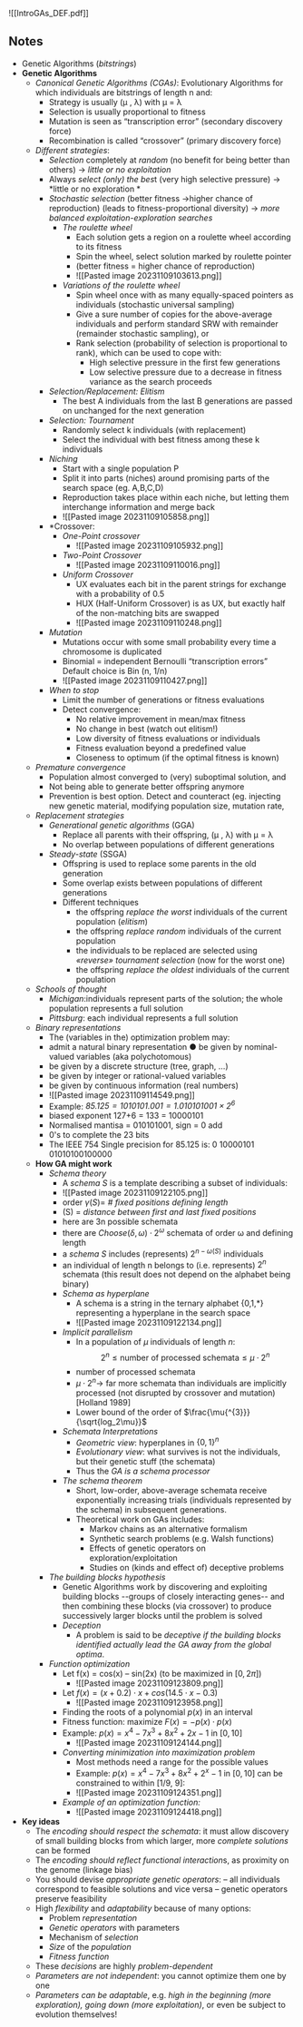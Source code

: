 ![[IntroGAs_DEF.pdf]]

## Notes
- Genetic Algorithms (*bitstrings*) 
- **Genetic Algorithms**
	- *Canonical Genetic Algorithms (CGAs)*: Evolutionary Algorithms for which individuals are bitstrings of length n and: 
		- Strategy is usually (μ , λ) with μ = λ 
		- Selection is usually proportional to fitness 
		- Mutation is seen as “transcription error” (secondary discovery force) 
		- Recombination is called “crossover” (primary discovery force)
	- *Different strategies*:
		- *Selection* completely at *random* (no benefit for being better than others) $\rightarrow$ *little or no exploitation* 
		- Always *select (only) the bes*t (very high selective pressure) $\rightarrow$ *little or no exploration *
		- *Stochastic selection* (better fitness →higher chance of reproduction) (leads to fitness-proportional diversity) $\rightarrow$ *more balanced exploitation-exploration searches*
			- *The roulette wheel*
				- Each solution gets a region on a roulette wheel according to its fitness
				- Spin the wheel, select solution marked by roulette pointer 
				- (better fitness = higher chance of reproduction)
				- ![[Pasted image 20231109103613.png]]
			- *Variations of the roulette wheel*
				- Spin wheel once with as many equally-spaced pointers as individuals (stochastic universal sampling)
				- Give a sure number of copies for the above-average individuals and perform standard SRW with remainder (remainder stochastic sampling), or 
				- Rank selection (probability of selection is proportional to rank), which can be used to cope with: 
					- High selective pressure in the first few generations 
					- Low selective pressure due to a decrease in fitness variance as the search proceeds
		- *Selection/Replacement: Elitism*
			- The best A individuals from the last B generations are passed on unchanged for the next generation
		- *Selection: Tournament*
			- Randomly select k individuals (with replacement) 
			- Select the individual with best fitness among these k individuals
		- *Niching*
			- Start with a single population P 
			- Split it into parts (niches) around promising parts of the search space (eg. A,B,C,D) 
			- Reproduction takes place within each niche, but letting them interchange information and merge back
			- ![[Pasted image 20231109105858.png]]
		- *Crossover: 
			- *One-Point crossover*
				- ![[Pasted image 20231109105932.png]]
			- *Two-Point Crossover*
				- ![[Pasted image 20231109110016.png]]
			- *Uniform Crossover*
				- UX evaluates each bit in the parent strings for exchange with a probability of 0.5 
				- HUX (Half-Uniform Crossover) is as UX, but exactly half of the non-matching bits are swapped
				- ![[Pasted image 20231109110248.png]]
		- *Mutation*
			- Mutations occur with some small probability every time a chromosome is duplicated
			- Binomial = independent Bernoulli “transcription errors” Default choice is Bin (n, 1/n)
			- ![[Pasted image 20231109110427.png]]
		- *When to stop*
			-  Limit the number of generations or fitness evaluations
			- Detect convergence: 
				- No relative improvement in mean/max fitness 
				- No change in best (watch out elitism!) 
				- Low diversity of fitness evaluations or individuals 
				- Fitness evaluation beyond a predefined value 
				- Closeness to optimum (if the optimal fitness is known)
	- *Premature convergence*
		- Population almost converged to (very) suboptimal solution, and 
		- Not being able to generate better offspring anymore
		- Prevention is best option. Detect and counteract (eg. injecting new genetic material, modifying population size, mutation rate,
	- *Replacement strategies*
		- *Generational genetic algorithms* (GGA)
			- Replace all parents with their offspring, (μ , λ) with μ = λ
			- No overlap between populations of different generations
		- *Steady-state* (SSGA)
			- Offspring is used to replace some parents in the old generation 
			- Some overlap exists between populations of different generations
			- Different techniques
				- the offspring *replace the* *worst* individuals of the current population (*elitism*) 
				- the offspring *replace random* individuals of the current population 
				- the individuals to be replaced are selected using *«reverse» tournament selection* (now for the worst one) 
				- the offspring *replace the oldest* individuals of the current population
	- *Schools of thought*
		- *Michigan*:individuals represent parts of the solution; the whole population represents a full solution
		- *Pittsburg*: each individual represents a full solution
	- *Binary representations*
		- The (variables in the) optimization problem may: 
		- admit a natural binary representation ● be given by nominal-valued variables (aka polychotomous) 
		- be given by a discrete structure (tree, graph, …) 
		- be given by integer or rational-valued variables  
		- be given by continuous information (real numbers)
		- ![[Pasted image 20231109114549.png]]
		- Example: *$85.125 = 1010101.001 = 1.010101001 \times 2{^6}$* 
		- biased exponent 127+6 = 133 = 10000101 
		- Normalised mantisa = 010101001, sign = 0 add
		- 0's to complete the 23 bits 
		- The IEEE 754 Single precision for 85.125 is: 0 10000101 01010100100000
	- **How GA might work**
		- *Schema theory*
			- A *schema $S$* is a template describing a subset of individuals:
			- ![[Pasted image 20231109122105.png]]
			- order $\gamma (S) =$  *# fixed positions defining length*
			- (S) = *distance between first and last fixed positions*
			- here are 3n possible schemata 
			- there are $Choose(\delta,\omega)\cdot 2^{\omega}$ schemata of order ω and defining length 
			- a *schema* $S$ includes (represents) $2^{n - \omega(S)}$ individuals 
			- an individual of length n belongs to (i.e. represents) $2^n$ schemata (this result does not depend on the alphabet being binary)
			- *Schema as hyperplane*
				- A schema is a string in the ternary alphabet {0,1,\*} representing a hyperplane in the search space
				- ![[Pasted image 20231109122134.png]]
			- *Implicit parallelism*
				- In a population of $\mu$ individuals of length $n$: $$2^n\leq\text{number of processed schemata}\leq\mu\cdot2^n$$ 
				- number of processed schemata 
				- $\mu\cdot2^n\longrightarrow$ far more schemata than individuals are implicitly processed (not disrupted by crossover and mutation) [Holland 1989]
				- Lower bound of the order of $\frac{\mu{^{3}}}{\sqrt{log_2\mu}}$ 
			- *Schemata Interpretations*
				- *Geometric view*: hyperplanes in $\{0,1\}^n$ 
				- *Evolutionary view*: what survives is not the individuals, but their genetic stuff (the schemata) 
				- Thus the *GA is a schema processor*
			- *The schema theorem*
				- Short, low-order, above-average schemata receive exponentially increasing trials (individuals represented by the schema) in subsequent generations.
				- Theoretical work on GAs includes: 
					- Markov chains as an alternative formalism 
					- Synthetic search problems (e.g. Walsh functions) 
					- Effects of genetic operators on exploration/exploitation 
					- Studies on (kinds and effect of) deceptive problems
		- *The building blocks hypothesis*
			- Genetic Algorithms work by discovering and exploiting building blocks --groups of closely interacting genes-- and then combining these blocks (via crossover) to produce successively larger blocks until the problem is solved
			- *Deception*
				- A problem is said to be *deceptive if the building blocks identified actually lead the GA away from the global optima*.
		- *Function optimization*
			- Let f(x) = cos(x) – sin(2x) (to be maximized in $[0,2\pi]$)
				- ![[Pasted image 20231109123809.png]]
			- Let $f(x) = (x+0.2)\cdot x + cos(14.5\cdot x-0.3)$
				- ![[Pasted image 20231109123958.png]]
			- Finding the roots of a polynomial $p(x)$ in an interval 
			- Fitness function: maximize $F(x) = −p(x)\cdot p(x)$ 
			- Example: $p(x) = x^4-7x^3+8x^2+2x-1$ in $[0,10]$
				- ![[Pasted image 20231109124144.png]]
			- *Converting minimization into maximization problem*
				- Most methods need a range for the possible values 
				- Example: $p(x) = x^4-7x^3+8x^2+2^x-1$ in $[0,10]$ can be constrained to within [1/9, 9]:
				- ![[Pasted image 20231109124351.png]]
			- *Example of an optimization function:*
				- ![[Pasted image 20231109124418.png]]
- **Key ideas**
	- The *encoding should respect the schemata*: it must allow discovery of small building blocks from which larger, more *complete solutions* can be formed 
	- The *encoding should reflect functional interaction*s, as proximity on the genome (linkage bias) 
	- You should devise *appropriate genetic operators*: – all individuals correspond to feasible solutions and vice versa – genetic operators preserve feasibility
	- High *flexibility* and *adaptability* because of many options: 
		- Problem *representation* 
		- *Genetic operators* with parameters 
		- Mechanism of *selection* 
		- *Size* of the *population* 
		- *Fitness function* 
	- These *decisions* are highly *problem-dependent* 
	- *Parameters are not independent*: you cannot optimize them one by one 
	- *Parameters can be adaptable*, e.g. *high in the beginning (more exploration), going down (more exploitation)*, or even be subject to evolution themselves!